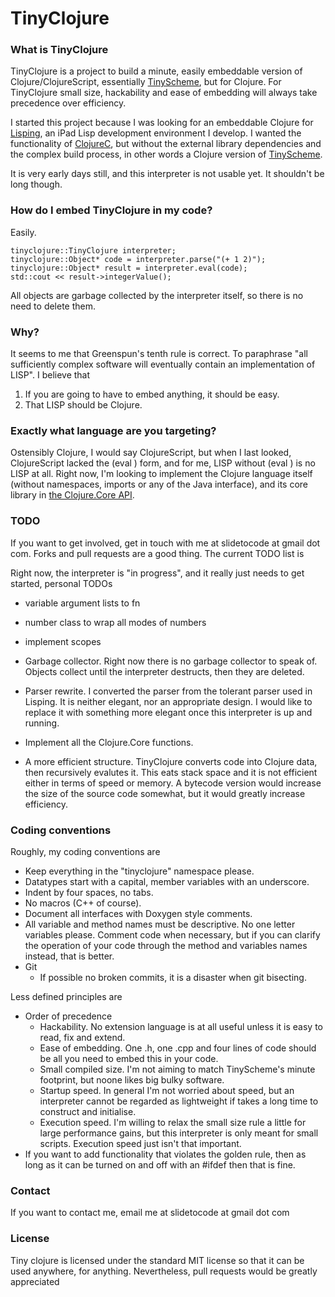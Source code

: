 # TinyClojure

### What is TinyClojure

TinyClojure is a project to build a minute, easily embeddable version of Clojure/ClojureScript, essentially [TinyScheme](http://tinyscheme.sourceforge.net/home.html), but for Clojure.  For TinyClojure small size, hackability and ease of embedding will always take precedence over efficiency.

I started this project because I was looking for an embeddable Clojure for [Lisping](http://slidetocode.com/), an iPad Lisp development environment I develop.  I wanted the functionality of [ClojureC](https://github.com/schani/clojurec), but without the external library dependencies and the complex build process, in other words a Clojure version of [TinyScheme](http://tinyscheme.sourceforge.net/home.html).  

It is very early days still, and this interpreter is not usable yet.  It shouldn't be long though.


### How do I embed TinyClojure in my code?

Easily.

    tinyclojure::TinyClojure interpreter;
    tinyclojure::Object* code = interpreter.parse("(+ 1 2)");
    tinyclojure::Object* result = interpreter.eval(code);
    std::cout << result->integerValue();
    
All objects are garbage collected by the interpreter itself, so there is no need to delete them.


### Why?

It seems to me that Greenspun's tenth rule is correct.  To paraphrase "all sufficiently complex software will eventually contain an implementation of LISP".  I believe that

1. If you are going to have to embed anything, it should be easy.
2. That LISP should be Clojure.


### Exactly what language are you targeting?

Ostensibly Clojure, I would say ClojureScript, but when I last looked, ClojureScript lacked the (eval ) form, and for me, LISP without (eval ) is no LISP at all.  Right now, I'm looking to implement the Clojure language itself (without namespaces, imports or any of the Java interface), and its core library in [the Clojure.Core API](http://richhickey.github.com/clojure/clojure.core-api.html).

### TODO

If you want to get involved, get in touch with me at slidetocode at gmail dot com.  Forks and pull requests are a good thing.  The current TODO list is

Right now, the interpreter is "in progress", and it really just needs to get started, personal TODOs

* variable argument lists to fn
* number class to wrap all modes of numbers
* implement scopes


* Garbage collector.  Right now there is no garbage collector to speak of.  Objects collect until the interpreter destructs, then they are deleted.
* Parser rewrite.  I converted the parser from the tolerant parser used in Lisping.  It is neither elegant, nor an appropriate design.  I would like to replace it with something more elegant once this interpreter is up and running.
* Implement all the Clojure.Core functions.
* A more efficient structure.  TinyClojure converts code into Clojure data, then recursively evalutes it.  This eats stack space and it is not efficient either in terms of speed or memory.  A bytecode version would increase the size of the source code somewhat, but it would greatly increase efficiency.


### Coding conventions

Roughly, my coding conventions are

* Keep everything in the "tinyclojure" namespace please.
* Datatypes start with a capital, member variables with an underscore.
* Indent by four spaces, no tabs.
* No macros (C++ of course).
* Document all interfaces with Doxygen style comments.
* All variable and method names must be descriptive.  No one letter variables please.  Comment code when necessary, but if you can clarify the operation of your code through the method and variables names instead, that is better.
* Git
    * If possible no broken commits, it is a disaster when git bisecting.

Less defined principles are

* Order of precedence
    * Hackability.  No extension language is at all useful unless it is easy to read, fix and extend.
    * Ease of embedding.  One .h, one .cpp and four lines of code should be all you need to embed this in your code.
    * Small compiled size.  I'm not aiming to match TinyScheme's minute footprint, but noone likes big bulky software.
    * Startup speed.  In general I'm not worried about speed, but an interpreter cannot be regarded as lightweight if takes a long time to construct and initialise.
    * Execution speed.  I'm willing to relax the small size rule a little for large performance gains, but this interpreter is only meant for small scripts.  Execution speed just isn't that important.
* If you want to add functionality that violates the golden rule, then as long as it can be turned on and off with an #ifdef then that is fine.


### Contact

If you want to contact me, email me at slidetocode at gmail dot com


### License

Tiny clojure is licensed under the standard MIT license so that it can be used anywhere, for anything.  Nevertheless, pull requests would be greatly appreciated